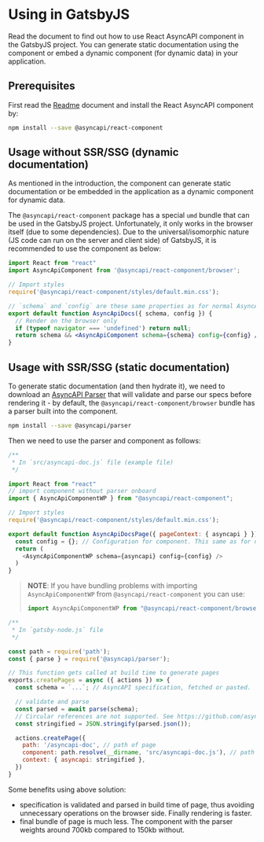 # Using in GatsbyJS

Read the document to find out how to use React AsyncAPI component in the GatsbyJS project. You can generate static documentation using the component or embed a dynamic component (for dynamic data) in your application.

## Prerequisites

First read the [Readme](../../Readme.md) document and install the React AsyncAPI component by:

```sh
npm install --save @asyncapi/react-component
```

## Usage without SSR/SSG (dynamic documentation)

As mentioned in the introduction, the component can generate static documentation or be embedded in the application as a dynamic component for dynamic data.

The `@asyncapi/react-component` package has a special `umd` bundle that can be used in the GatsbyJS project. Unfortunately, it only works in the browser itself (due to some dependencies). Due to the universal/isomorphic nature (JS code can run on the server and client side) of GatsbyJS, it is recommended to use the component as below:

```jsx
import React from "react"
import AsyncApiComponent from '@asyncapi/react-component/browser';

// Import styles
require('@asyncapi/react-component/styles/default.min.css');

// `schema` and `config` are these same properties as for normal AsyncAPI React component
export default function AsyncApiDocs({ schema, config }) {
  // Render on the browser only
  if (typeof navigator === 'undefined') return null;
  return schema && <AsyncApiComponent schema={schema} config={config} />;
}
```

## Usage with SSR/SSG (static documentation)

To generate static documentation (and then hydrate it), we need to download an [AsyncAPI Parser](https://github.com/asyncapi/parser-js) that will validate and parse our specs before rendering it - by default, the `@asyncapi/react-component/browser` bundle has a parser built into the component.

```sh
npm install --save @asyncapi/parser
```

Then we need to use the parser and component as follows:

```js
/** 
 * In `src/asyncapi-doc.js` file (example file)
 */

import React from "react"
// import component without parser onboard
import { AsyncApiComponentWP } from "@asyncapi/react-component";

// Import styles
require('@asyncapi/react-component/styles/default.min.css');

export default function AsyncApiDocsPage({ pageContext: { asyncapi } }) {
  const config = {}; // Configuration for component. This same as for normal React component
  return (
    <AsyncApiComponentWP schema={asyncapi} config={config} />
  )
}
```

> **NOTE**: If you have bundling problems with importing `AsyncApiComponentWP` from `@asyncapi/react-component` you can use:
>
> ```js
> import AsyncApiComponentWP from "@asyncapi/react-component/browser/without-parser";
> ```

```js
/** 
 * In `gatsby-node.js` file
 */

const path = require('path');
const { parse } = require('@asyncapi/parser');

// This function gets called at build time to generate pages
exports.createPages = async ({ actions }) => {
  const schema = `...`; // AsyncAPI specification, fetched or pasted.

  // validate and parse
  const parsed = await parse(schema);
  // Circular references are not supported. See https://github.com/asyncapi/parser-js/issues/293
  const stringified = JSON.stringify(parsed.json());

  actions.createPage({
    path: '/asyncapi-doc', // path of page
    component: path.resolve(__dirname, 'src/asyncapi-doc.js'), // path to the page's component
    context: { asyncapi: stringified },
  })
}
```

Some benefits using above solution:

- specification is validated and parsed in build time of page, thus avoiding unnecessary operations on the browser side. Finally rendering is faster.
- final bundle of page is much less. The component with the parser weights around 700kb compared to 150kb without.
